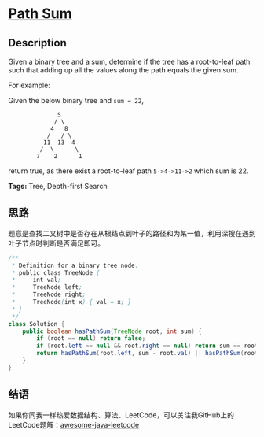 # [Path Sum][title]

## Description

Given a binary tree and a sum, determine if the tree has a root-to-leaf path such that adding up all the values along the path equals the given sum.

For example:

Given the below binary tree and `sum = 22`,

```
              5
             / \
            4   8
           /   / \
          11  13  4
         /  \      \
        7    2      1

```

return true, as there exist a root-to-leaf path `5->4->11->2` which sum is 22.

**Tags:** Tree, Depth-first Search


## 思路

题意是查找二叉树中是否存在从根结点到叶子的路径和为某一值，利用深搜在遇到叶子节点时判断是否满足即可。


```java
/**
 * Definition for a binary tree node.
 * public class TreeNode {
 *     int val;
 *     TreeNode left;
 *     TreeNode right;
 *     TreeNode(int x) { val = x; }
 * }
 */
class Solution {
    public boolean hasPathSum(TreeNode root, int sum) {
        if (root == null) return false;
        if (root.left == null && root.right == null) return sum == root.val;
        return hasPathSum(root.left, sum - root.val) || hasPathSum(root.right, sum - root.val);
    }
}
```


## 结语

如果你同我一样热爱数据结构、算法、LeetCode，可以关注我GitHub上的LeetCode题解：[awesome-java-leetcode][ajl]



[title]: https://leetcode.com/problems/path-sum
[ajl]: https://github.com/Blankj/awesome-java-leetcode
